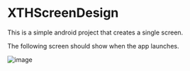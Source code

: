 # XTHScreenDesign
This is a simple android project that creates a single screen.

The following screen should show when the app launches.

![image](https://user-images.githubusercontent.com/46603998/180605980-21c93cb5-6575-4c2a-92d1-62bf0def071e.png)

